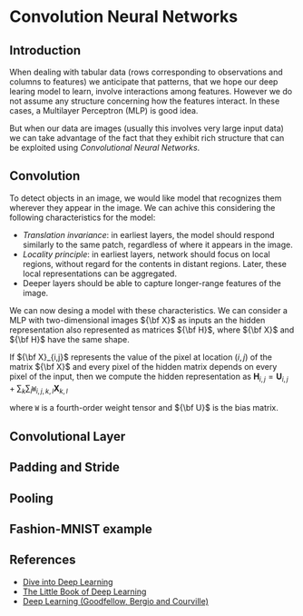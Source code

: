 # Convolution Neural Networks

## Introduction

When dealing with tabular data (rows corresponding to observations and columns to features)
we anticipate that patterns, that we hope our deep learing model to learn, involve interactions
among features. However we do not assume any structure concerning how the features interact. 
In these cases, a Multilayer Perceptron (MLP) is good idea.

But when our data are images (usually this involves very large input data) we can take advantage 
of the fact that they exhibit rich structure that can be exploited using 
*Convolutional Neural Networks*.

## Convolution

To detect objects in an image, we would like model that recognizes them wherever they appear in 
the image. We can achive this considering the following characteristics for the model:

* *Translation invariance*: in earliest layers, the model should respond similarly to the same 
patch, regardless of where it appears in the image.
* *Locality principle*: in earliest layers, network should focus on local regions, without regard 
for the contents in distant regions. Later, these local representations can be aggregated.
* Deeper layers should be able to capture longer-range features of the image.

We can now desing a model with these characteristics. We can consider a MLP with two-dimensional 
images ${\bf X}$ as inputs an the hidden representation also represented as matrices ${\bf H}$, 
where ${\bf X}$ and ${\bf H}$ have the same shape.

If ${\bf X}_{i,j}$ represents the value of the pixel at location $(i,j)$ of the matrix ${\bf X}$
and every pixel of the hidden matrix depends on every pixel of the input, then we compute the 
hidden representation as $\mathbf{H}_{i,j} = \mathbf{U}_{i,j} + \sum_{k} \sum_{l} \mathtt{W}_{i,j,k,l} \mathbf{X}_{k,l}$

where $\mathtt{W}$ is a fourth-order weight tensor and ${\bf U}$ is the bias matrix.

## Convolutional Layer

## Padding and Stride

## Pooling

## Fashion-MNIST example

## References
* [Dive into Deep Learning](https://d2l.ai/)
* [The Little Book of Deep Learning](https://fleuret.org/public/lbdl.pdf)
* [Deep Learning (Goodfellow, Bergio and Courville)](https://www.deeplearningbook.org/)
